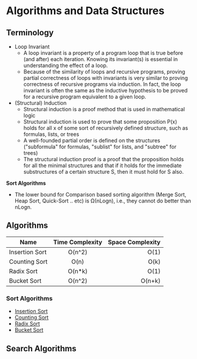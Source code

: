 # Algorithms and Data Structures
## Terminology
* Loop Invariant
   * A loop invariant is a property of a program loop that is true before (and after) each iteration. Knowing its 
   invariant(s) is essential in understanding the effect of a loop.
   * Because of the similarity of loops and recursive programs, proving partial correctness of loops with invariants is 
   very similar to proving correctness of recursive programs via induction. In fact, the loop invariant is often the 
   same as the inductive hypothesis to be proved for a recursive program equivalent to a given loop.
* (Structural) Induction
   * Structural induction is a proof method that is used in mathematical logic
   * Structural induction is used to prove that some proposition P(x) holds for all x of some sort of recursively 
   defined structure, such as formulas, lists, or trees
   * A well-founded partial order is defined on the structures ("subformula" for formulas, "sublist" for lists, and 
   "subtree" for trees)
   * The structural induction proof is a proof that the proposition holds for all the minimal structures and that if it 
   holds for the immediate substructures of a certain structure S, then it must hold for S also.
   
**Sort Algorithms**
* The lower bound for Comparison based sorting algorithm (Merge Sort, Heap Sort, Quick-Sort .. etc) is Ω(nLogn), i.e., 
they cannot do better than nLogn.
   
## Algorithms
| Name           | Time Complexity | Space Complexity |
| -------------  | :-------------: | -----:           |
| Insertion Sort | O(n^2)          | O(1)             |
| Counting Sort  | O(n)            | O(k)             |
| Radix Sort     | O(n*k)          | O(1)             |
| Bucket Sort    | O(n^2)          | O(n+k)           |
 
### Sort Algorithms
* [Insertion Sort](docs/algorithms/sort/InsertionSort.md)
* [Counting Sort](docs/algorithms/sort/CountingSort.md)
* [Radix Sort](docs/algorithms/sort/RadixSort.md)
* [Bucket Sort](docs/algorithms/sort/BucketSort.md)

## Search Algorithms